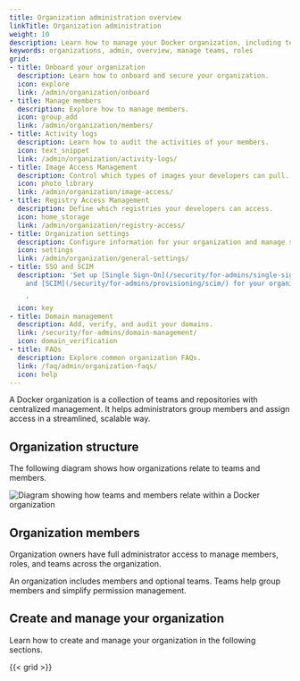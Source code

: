 ```yaml
---
title: Organization administration overview
linkTitle: Organization administration
weight: 10
description: Learn how to manage your Docker organization, including teams, members, permissions, and settings.
keywords: organizations, admin, overview, manage teams, roles
grid:
- title: Onboard your organization
  description: Learn how to onboard and secure your organization.
  icon: explore
  link: /admin/organization/onboard
- title: Manage members
  description: Explore how to manage members.
  icon: group_add
  link: /admin/organization/members/
- title: Activity logs
  description: Learn how to audit the activities of your members.
  icon: text_snippet
  link: /admin/organization/activity-logs/
- title: Image Access Management
  description: Control which types of images your developers can pull.
  icon: photo_library
  link: /admin/organization/image-access/
- title: Registry Access Management
  description: Define which registries your developers can access.
  icon: home_storage
  link: /admin/organization/registry-access/
- title: Organization settings
  description: Configure information for your organization and manage settings.
  icon: settings
  link: /admin/organization/general-settings/
- title: SSO and SCIM
  description: 'Set up [Single Sign-On](/security/for-admins/single-sign-on/)
    and [SCIM](/security/for-admins/provisioning/scim/) for your organization.

    '
  icon: key
- title: Domain management
  description: Add, verify, and audit your domains.
  link: /security/for-admins/domain-management/
  icon: domain_verification
- title: FAQs
  description: Explore common organization FAQs.
  link: /faq/admin/organization-faqs/
  icon: help
---
```


A Docker organization is a collection of teams and repositories with centralized
management. It helps administrators group members and assign access in a
streamlined, scalable way.

## Organization structure

The following diagram shows how organizations relate to teams and members.

![Diagram showing how teams and members relate within a Docker organization](/admin/images/org-structure.webp)

## Organization members

Organization owners have full administrator access to manage members, roles,
and teams across the organization.

An organization includes members and optional teams. Teams help group members
and simplify permission management.

## Create and manage your organization

Learn how to create and manage your organization in the following sections.

{{< grid >}}